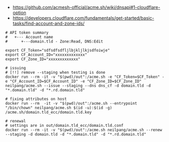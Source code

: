 
* https://github.com/acmesh-official/acme.sh/wiki/dnsapi#1-cloudflare-option
* https://developers.cloudflare.com/fundamentals/get-started/basic-tasks/find-account-and-zone-ids/

```shell
# API token summary
#   +--- Account name
#      +---domain.tld - Zone:Read, DNS:Edit

export CF_Token="sdfsdfsdfljlbjkljlkjsdfoiwje"
export CF_Account_ID="xxxxxxxxxxxxx"
export CF_Zone_ID="xxxxxxxxxxxxx"

# issuing
# [!!] remove --staging when testing is done
docker run --rm -it -v "$(pwd)/out":/acme.sh -e "CF_Token=$CF_Token" -e "CF_Account_ID=$CF_Account_ID" -e "CF_Zone_ID=$CF_Zone_ID" neilpang/acme.sh --issue --staging --dns dns_cf -d domain.tld -d "*.domain.tld" -d "*.rd.domain.tld"

# fixing attributes on host
docker run --rm  -it -v "$(pwd)/out":/acme.sh --entrypoint "/bin/chown" neilpang/acme.sh $(id -u):$(id -g) /acme.sh/domain.tld_ecc/domain.tld.key

# renewal
# settings are in out/domain.tld_ecc/domain.tld.conf
docker run --rm -it -v "$(pwd)/out":/acme.sh neilpang/acme.sh --renew --staging -d domain.tld -d "*.domain.tld" -d "*.rd.domain.tld"
```
